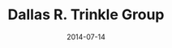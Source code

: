 ---
title: Dallas R. Trinkle Group
subtitle: 
layout: default
modal-id: 5
date: 2014-07-14
img: uiuc-trinkle-thumbnail.png
thumbnail: uiuc-trinkle-thumbnail.png
alt: image-alt
project-date: April 2014
client: Start Bootstrap
category: Web Development
description: The <a href="http://dtrinkle.matse.illinois.edu/dokuwiki/doku.php">Dallas R. Trinkle</a> Research Group at the Department of Materials Science and Engineering at the University of Illinois is studying both ptoperties of defects in materials, chemical effects on mechanical properties of advanced structural metals, and mass transport. They use atomistic methods coupled to larger length-scale models to preict properties for real materials. 

---
